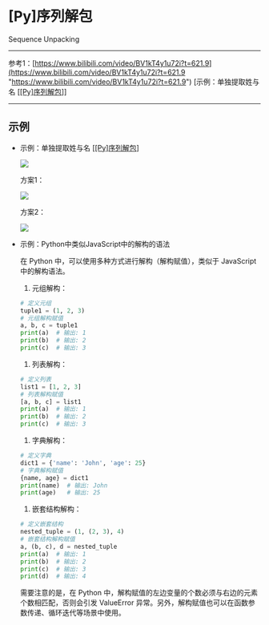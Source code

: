 # \[Py]序列解包

Sequence Unpacking

***

参考1：[https://www.bilibili.com/video/BV1kT4y1u72i?t=621.9](https://www.bilibili.com/video/BV1kT4y1u72i?t=621.9 "https://www.bilibili.com/video/BV1kT4y1u72i?t=621.9") \[示例：单独提取姓与名 \[[\[Py\]序列解包](\[Py]序列解包_r5TzjyToroxMJraFQMKhhi.md "\[Py]序列解包")]]

***



## 示例

-   示例：单独提取姓与名 \[[\[Py\]序列解包](\[Py]序列解包_r5TzjyToroxMJraFQMKhhi.md "\[Py]序列解包")]

    ![](../image/image_eg5O5tKTy2.png)

    方案1：

    ![](../image/image_HttZOaqJq7.png)

    方案2：

    ![](../image/image_KhQA1Aitat.png)
-   示例：Python中类似JavaScript中的解构的语法

    在 Python 中，可以使用多种方式进行解构（解构赋值），类似于 JavaScript 中的解构语法。
    1.  元组解构：
    ```python
    # 定义元组
    tuple1 = (1, 2, 3)
    # 元组解构赋值
    a, b, c = tuple1
    print(a)  # 输出: 1
    print(b)  # 输出: 2
    print(c)  # 输出: 3
    ```
    1.  列表解构：
    ```python
    # 定义列表
    list1 = [1, 2, 3]
    # 列表解构赋值
    [a, b, c] = list1
    print(a)  # 输出: 1
    print(b)  # 输出: 2
    print(c)  # 输出: 3
    ```
    1.  字典解构：
    ```python
    # 定义字典
    dict1 = {'name': 'John', 'age': 25}
    # 字典解构赋值
    {name, age} = dict1
    print(name)  # 输出: John
    print(age)   # 输出: 25
    ```
    1.  嵌套结构解构：
    ```python
    # 定义嵌套结构
    nested_tuple = (1, (2, 3), 4)
    # 嵌套结构解构赋值
    a, (b, c), d = nested_tuple
    print(a)  # 输出: 1
    print(b)  # 输出: 2
    print(c)  # 输出: 3
    print(d)  # 输出: 4
    ```
    需要注意的是，在 Python 中，解构赋值的左边变量的个数必须与右边的元素个数相匹配，否则会引发 ValueError 异常。另外，解构赋值也可以在函数参数传递、循环迭代等场景中使用。
